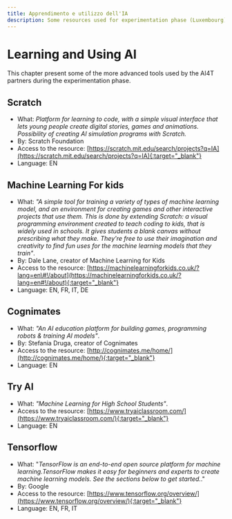 ```yaml
---
title: Apprendimento e utilizzo dell'IA
description: Some resources used for experimentation phase (Luxembourg)
---
```


# Learning and Using AI

This chapter present some of the more advanced tools used by the AI4T partners during the experimentation phase.

## Scratch

- What: *Platform for learning to code, with a simple visual interface that lets young people create digital stories, games and animations. Possibility of creating AI simulation programs with Scratch.*
- By: Scratch Foundation
- Access to the resource: [https://scratch.mit.edu/search/projects?q=IA](https://scratch.mit.edu/search/projects?q=IA){:target="_blank"}
- Language: EN

## Machine Learning For kids

- What: *"A simple tool for training a variety of types of machine learning model, and an environment for creating games and other interactive projects that use them. This is done by extending Scratch: a visual programming environment created to teach coding to kids, that is widely used in schools. It gives students a blank canvas without prescribing what they make. They're free to use their imagination and creativity to find fun uses for the machine learning models that they train"*.
- By: Dale Lane, creator of Machine Learning for Kids
- Access to the resource: [https://machinelearningforkids.co.uk/?lang=en\#!/about](https://machinelearningforkids.co.uk/?lang=en#!/about){:target="_blank"}
- Language: EN, FR, IT, DE

## Cognimates

- What: *"An AI education platform for building games, programming robots & training AI models"*.
- By: Stefania Druga, creator of Cognimates
- Access to the resource: [http://cognimates.me/home/](http://cognimates.me/home/){:target="_blank"}
- Language: EN

## Try AI

- What: *"Machine Learning for High School Students"*.
- Access to the resource: [https://www.tryaiclassroom.com/](https://www.tryaiclassroom.com/){:target="_blank"}
- Language: EN

## Tensorflow

- What: "*TensorFlow is an end-to-end open source platform for machine learning.TensorFlow makes it easy for beginners and experts to create machine learning models. See the sections below to get started.*."
- By: Google
- Access to the resource: [https://www.tensorflow.org/overview/](https://www.tensorflow.org/overview/){:target="_blank"}
- Language: EN, FR, IT
